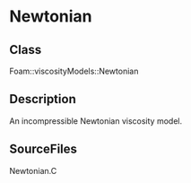 # Newtonian 
## Class
Foam::viscosityModels::Newtonian

## Description
An incompressible Newtonian viscosity model.

## SourceFiles
Newtonian.C


